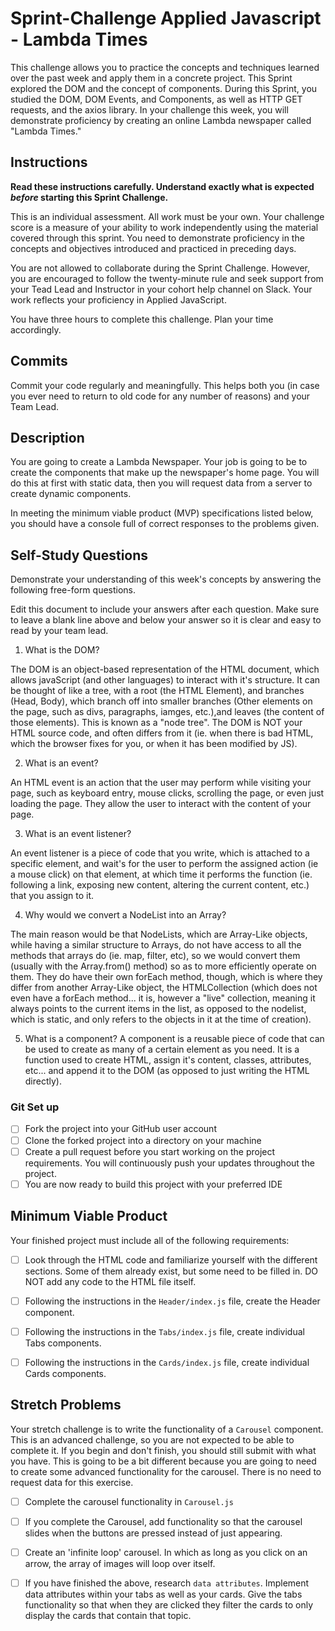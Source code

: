 # Sprint-Challenge Applied Javascript - Lambda Times

This challenge allows you to practice the concepts and techniques learned over the past week and apply them in a concrete project. This Sprint explored the DOM and the concept of components. During this Sprint, you studied the DOM, DOM Events, and Components, as well as HTTP GET requests, and the axios library. In your challenge this week, you will demonstrate proficiency by creating an online Lambda newspaper called "Lambda Times."

## Instructions

**Read these instructions carefully. Understand exactly what is expected _before_ starting this Sprint Challenge.**

This is an individual assessment. All work must be your own. Your challenge score is a measure of your ability to work independently using the material covered through this sprint. You need to demonstrate proficiency in the concepts and objectives introduced and practiced in preceding days.

You are not allowed to collaborate during the Sprint Challenge. However, you are encouraged to follow the twenty-minute rule and seek support from your Tead Lead and Instructor in your cohort help channel on Slack. Your work reflects your proficiency in Applied JavaScript.

You have three hours to complete this challenge. Plan your time accordingly.

## Commits

Commit your code regularly and meaningfully. This helps both you (in case you ever need to return to old code for any number of reasons) and your Team Lead.

## Description

You are going to create a Lambda Newspaper. Your job is going to be to create the components that make up the newspaper's home page. You will do this at first with static data, then you will request data from a server to create dynamic components.

In meeting the minimum viable product (MVP) specifications listed below, you should have a console full of correct responses to the problems given.

## Self-Study Questions

Demonstrate your understanding of this week's concepts by answering the following free-form questions.

Edit this document to include your answers after each question. Make sure to leave a blank line above and below your answer so it is clear and easy to read by your team lead.

1. What is the DOM?

The DOM is an object-based representation of the HTML document, which allows javaScript (and other languages) to interact with it's structure. It can be thought of like a tree, with a root (the HTML Element), and branches (Head, Body), which branch off into smaller branches (Other elements on the page, such as divs, paragraphs, iamges, etc.),and leaves (the content of those elements). This is known as a "node tree". The DOM is NOT your HTML source code, and often differs from it (ie. when there is bad HTML, which the browser fixes for you, or when it has been modified by JS).

2. What is an event?

An HTML event is an action that the user may perform while visiting your page, such as keyboard entry, mouse clicks, scrolling the page, or even just loading the page. They allow the user to interact with the content of your page.

3. What is an event listener?

An event listener is a piece of code that you write, which is attached to a specific element, and wait's for the user to perform the assigned action (ie a mouse click) on that element, at which time it performs the function (ie. following a link, exposing new content, altering the current content, etc.) that you assign to it.

4. Why would we convert a NodeList into an Array?

The main reason would be that NodeLists, which are Array-Like objects, while having a similar structure to Arrays, do not have access to all the methods that arrays do (ie. map, filter, etc), so we would convert them (usually with the Array.from() method) so as to more efficiently operate on them. They do have their own forEach method, though, which is where they differ from another Array-Like object, the HTMLCollection (which does not even have a forEach method... it is, however a "live" collection, meaning it always points to the current items in the list, as opposed to the nodelist, which is static, and only refers to the objects in it at the time of creation).

5. What is a component?
   A component is a reusable piece of code that can be used to create as many of a certain element as you need. It is a function used to create HTML, assign it's content, classes, attributes, etc... and append it to the DOM (as opposed to just writing the HTML directly).

### Git Set up

- [ ] Fork the project into your GitHub user account
- [ ] Clone the forked project into a directory on your machine
- [ ] Create a pull request before you start working on the project requirements. You will continuously push your updates throughout the project.
- [ ] You are now ready to build this project with your preferred IDE

## Minimum Viable Product

Your finished project must include all of the following requirements:

- [ ] Look through the HTML code and familiarize yourself with the different sections. Some of them already exist, but some need to be filled in. DO NOT add any code to the HTML file itself.

- [ ] Following the instructions in the `Header/index.js` file, create the Header component.

- [ ] Following the instructions in the `Tabs/index.js` file, create individual Tabs components.

- [ ] Following the instructions in the `Cards/index.js` file, create individual Cards components.

## Stretch Problems

Your stretch challenge is to write the functionality of a `Carousel` component. This is an advanced challenge, so you are not expected to be able to complete it. If you begin and don't finish, you should still submit with what you have. This is going to be a bit different because you are going to need to create some advanced functionality for the carousel. There is no need to request data for this exercise.

- [ ] Complete the carousel functionality in `Carousel.js`

- [ ] If you complete the Carousel, add functionality so that the carousel slides when the buttons are pressed instead of just appearing.

- [ ] Create an 'infinite loop' carousel. In which as long as you click on an arrow, the array of images will loop over itself.

- [ ] If you have finished the above, research `data attributes`. Implement data attributes within your tabs as well as your cards. Give the tabs functionality so that when they are clicked they filter the cards to only display the cards that contain that topic.
